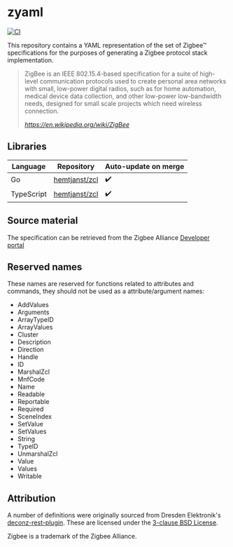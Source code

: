 # zyaml

[![CI](https://github.com/hemtjanst/zyaml/workflows/CI/badge.svg)](https://github.com/hemtjanst/zyaml/actions?query=workflow%3ACI)

This repository contains a YAML representation of the set of Zigbee™
specifications for the purposes of generating a Zigbee protocol stack
implementation.

> ZigBee is an IEEE 802.15.4-based specification for a suite of high-level
> communication protocols used to create personal area networks with small,
> low-power digital radios, such as for home automation, medical device
> data collection, and other low-power low-bandwidth needs, designed for
> small scale projects which need wireless connection.
>
> <cite>https://en.wikipedia.org/wiki/ZigBee</cite>

## Libraries

| Language | Repository | Auto-update on merge |
| --- | --- | -- |
| Go | [hemtjanst/zcl] | ✔️ |
| TypeScript | [hemtjanst/zcl] | ✔️ |

[hemtjanst/zcl]: https://github.com/hemtjanst/zcl

## Source material

The specification can be retrieved from the Zigbee Alliance
[Developer portal](https://zigbeealliance.org/developer_resources/?file_type%5B%5D=specification)

## Reserved names

These names are reserved for functions related to attributes and commands, 
they should not be used as a attribute/argument names:

* AddValues
* Arguments
* ArrayTypeID
* ArrayValues
* Cluster
* Description
* Direction
* Handle
* ID
* MarshalZcl
* MnfCode
* Name
* Readable
* Reportable
* Required
* SceneIndex
* SetValue
* SetValues
* String
* TypeID
* UnmarshalZcl
* Value
* Values
* Writable

## Attribution

A number of definitions were originally sourced from Dresden Elektronik's
[deconz-rest-plugin](https://github.com/dresden-elektronik/deconz-rest-plugin).
These are licensed under the [3-clause BSD License](https://github.com/dresden-elektronik/deconz-rest-plugin/blob/bb47cdbc19c257e3000fdb8475aa456830e6df94/LICENSE.txt).

Zigbee is a trademark of the Zigbee Alliance.
